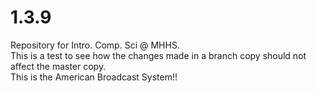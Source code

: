 # 1.3.9
Repository for Intro. Comp. Sci @ MHHS.  
This is a test to see how the changes made in a branch copy should not affect the master copy.  
This is the American Broadcast System!!
